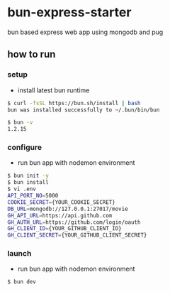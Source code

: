 # bun-express-starter

bun based express web app using mongodb and pug

## how to run

### setup

- install latest bun runtime

```sh
$ curl -fsSL https://bun.sh/install | bash
bun was installed successfully to ~/.bun/bin/bun

$ bun -v
1.2.15
```

### configure

- run bun app with nodemon environment

```sh
$ bun init -y
$ bun install
$ vi .env
API_PORT_NO=5000
COOKIE_SECRET={YOUR_COOKIE_SECRET}
DB_URL=mongodb://127.0.0.1:27017/movie
GH_API_URL=https://api.github.com
GH_AUTH_URL=https://github.com/login/oauth
GH_CLIENT_ID={YOUR_GITHUB_CLIENT_ID}
GH_CLIENT_SECRET={YOUR_GITHUB_CLIENT_SECRET}
```

### launch

- run bun app with nodemon environment

```sh
$ bun dev
```
